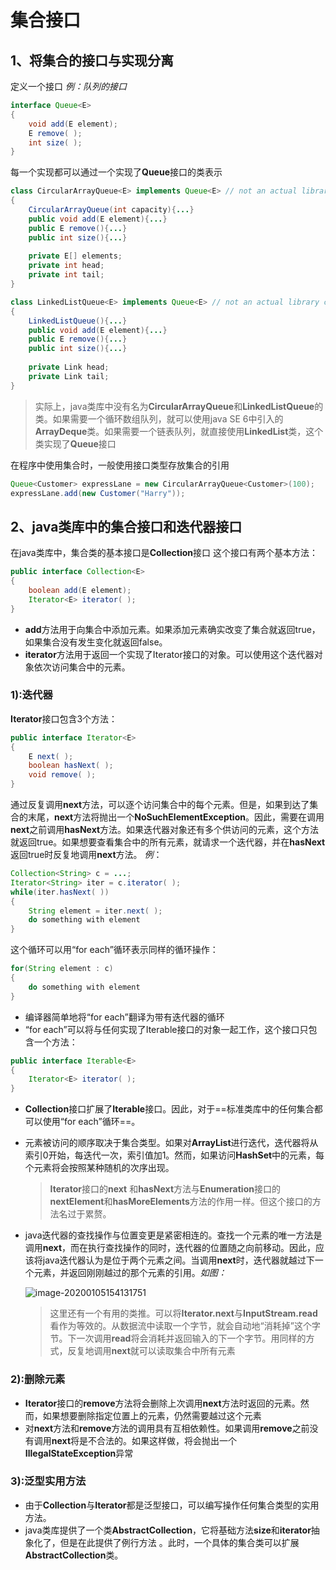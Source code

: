 # 集合接口

## 1、将集合的接口与实现分离

定义一个接口
*例：队列的接口*

```java
interface Queue<E>
{
    void add(E element);
    E remove( );
    int size( );
}
```
每一个实现都可以通过一个实现了**Queue**接口的类表示

```java
class CircularArrayQueue<E> implements Queue<E> // not an actual library class
{
    CircularArrayQueue(int capacity){...}
    public void add(E element){...}
	public E remove(){...}
    public int size(){...}
    
    private E[] elements;
    private int head;
    private int tail;
}

class LinkedListQueue<E> implements Queue<E> // not an actual library class
{
    LinkedListQueue(){...}
    public void add(E element){...}
    public E remove(){...}
    public int size(){...}
    
    private Link head;
    private Link tail;
}
```

> 实际上，java类库中没有名为**CircularArrayQueue**和**LinkedListQueue**的类。如果需要一个循环数组队列，就可以使用java SE 6中引入的**ArrayDeque**类。如果需要一个链表队列，就直接使用**LinkedList**类，这个类实现了**Queue**接口

在程序中使用集合时，一般使用接口类型存放集合的引用

```java
Queue<Customer> expressLane = new CircularArrayQueue<Customer>(100);
expressLane.add(new Customer("Harry"));
```

## 2、java类库中的集合接口和迭代器接口
在java类库中，集合类的基本接口是**Collection**接口
这个接口有两个基本方法：

```java
public interface Collection<E>
{   
    boolean add(E element);
    Iterator<E> iterator( );
}
```
* **add**方法用于向集合中添加元素。如果添加元素确实改变了集合就返回true，如果集合没有发生变化就返回false。
* **iterator**方法用于返回一个实现了Iterator接口的对象。可以使用这个迭代器对象依次访问集合中的元素。

### 1):迭代器

**Iterator**接口包含3个方法：

```java
public interface Iterator<E>
{
    E next( );
    boolean hasNext( );
    void remove( );
}
```
通过反复调用**next**方法，可以逐个访问集合中的每个元素。但是，如果到达了集合的末尾，**next**方法将抛出一个**NoSuchElementException**。因此，需要在调用**next**之前调用**hasNext**方法。如果迭代器对象还有多个供访问的元素，这个方法就返回true。如果想要查看集合中的所有元素，就请求一个迭代器，并在**hasNext**返回true时反复地调用**next**方法。
*例*：
```java
Collection<String> c = ...;
Iterator<String> iter = c.iterator( );
while(iter.hasNext( ))
{
    String element = iter.next( );
    do something with element
}
```
这个循环可以用“for each”循环表示同样的循环操作：
```java
for(String element : c)
{
    do something with element
}
```
* 编译器简单地将“for each”翻译为带有迭代器的循环
* “for each”可以将与任何实现了Iterable接口的对象一起工作，这个接口只包含一个方法：
```java
public interface Iterable<E>
{
    Iterator<E> iterator( );
}
```
* **Collection**接口扩展了**Iterable**接口。因此，对于==标准类库中的任何集合都可以使用“for each”循环==。

* 元素被访问的顺序取决于集合类型。如果对**ArrayList**进行迭代，迭代器将从索引0开始，每迭代一次，索引值加1。然而，如果访问**HashSet**中的元素，每个元素将会按照某种随机的次序出现。

  > **Iterator**接口的**next** 和**hasNext**方法与**Enumeration**接口的**nextElement**和**hasMoreElements**方法的作用一样。但这个接口的方法名过于累赘。

* java迭代器的查找操作与位置变更是紧密相连的。查找一个元素的唯一方法是调用**next**，而在执行查找操作的同时，迭代器的位置随之向前移动。因此，应该将java迭代器认为是位于两个元素之间。当调用**next**时，迭代器就越过下一个元素，并返回刚刚越过的那个元素的引用。*如图：*

  ![image-20200105154131751](D:\Typora\data\javaSE\集合\images\集合接口.assets\image-20200105154131751.png)

  > 这里还有一个有用的类推。可以将**Iterator.next**与**InputStream.read**看作为等效的。从数据流中读取一个字节，就会自动地“消耗掉”这个字节。下一次调用**read**将会消耗并返回输入的下一个字节。用同样的方式，反复地调用**next**就可以读取集合中所有元素

### 2):删除元素
* **Iterator**接口的**remove**方法将会删除上次调用**next**方法时返回的元素。然而，如果想要删除指定位置上的元素，仍然需要越过这个元素
* 对**next**方法和**remove**方法的调用具有互相依赖性。如果调用**remove**之前没有调用**next**将是不合法的。如果这样做，将会抛出一个**IllegalStateException**异常
### 3):泛型实用方法
* 由于**Collection**与**Iterator**都是泛型接口，可以编写操作任何集合类型的实用方法。
* java类库提供了一个类**AbstractCollection**，它将基础方法**size**和**iterator**抽象化了，但是在此提供了例行方法 。此时，一个具体的集合类可以扩展**AbstractCollection**类。